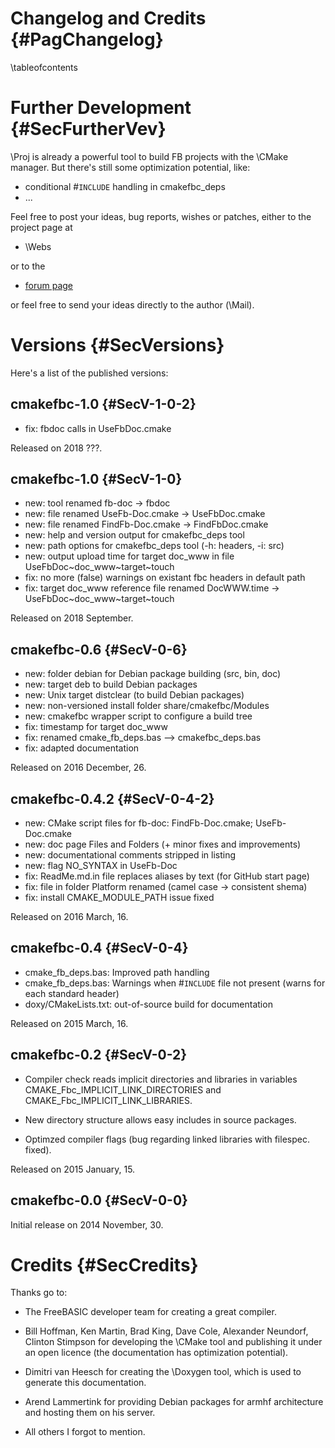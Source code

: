 Changelog and Credits {#PagChangelog}
=====================
\tableofcontents


# Further Development {#SecFurtherVev}

\Proj is already a powerful tool to build FB projects with the \CMake
manager. But there's still some optimization potential, like:

- conditional #`INCLUDE` handling in cmakefbc_deps
- ...

Feel free to post your ideas, bug reports, wishes or patches, either
to the project page at

- \Webs

or to the

- [forum page](http://www.freebasic.net/forum/viewtopic.php?p=203093)

or feel free to send your ideas directly to the author (\Mail).


# Versions  {#SecVersions}

Here's a list of the published versions:

## cmakefbc-1.0 {#SecV-1-0-2}

- fix: fbdoc calls in UseFbDoc.cmake

Released on 2018 ???.


## cmakefbc-1.0 {#SecV-1-0}

- new: tool renamed fb-doc -> fbdoc
- new: file renamed UseFb-Doc.cmake -> UseFbDoc.cmake
- new: file renamed FindFb-Doc.cmake -> FindFbDoc.cmake
- new: help and version output for cmakefbc_deps tool
- new: path options for cmakefbc_deps tool (-h: headers, -i: src)
- new: output upload time for target doc_www in file UseFbDoc~doc_www~target~touch
- fix: no more (false) warnings on existant fbc headers in default path
- fix: target doc_www reference file renamed DocWWW.time -> UseFbDoc~doc_www~target~touch

Released on 2018 September.


## cmakefbc-0.6 {#SecV-0-6}

- new: folder debian for Debian package building (src, bin, doc)
- new: target deb to build Debian packages
- new: Unix target distclear (to build Debian packages)
- new: non-versioned install folder share/cmakefbc/Modules
- new: cmakefbc wrapper script to configure a build tree
- fix: timestamp for target doc_www
- fix: renamed cmake_fb_deps.bas --> cmakefbc_deps.bas
- fix: adapted documentation

Released on 2016 December, 26.


## cmakefbc-0.4.2 {#SecV-0-4-2}

- new: CMake script files for fb-doc: FindFb-Doc.cmake; UseFb-Doc.cmake
- new: doc page Files and Folders (+ minor fixes and improvements)
- new: documentational comments stripped in listing
- new: flag NO_SYNTAX in UseFb-Doc
- fix: ReadMe.md.in file replaces aliases by text (for GitHub start page)
- fix: file in folder Platform renamed (camel case -> consistent shema)
- fix: install CMAKE_MODULE_PATH issue fixed

Released on 2016 March, 16.


## cmakefbc-0.4 {#SecV-0-4}

- cmake_fb_deps.bas: Improved path handling
- cmake_fb_deps.bas: Warnings when #`INCLUDE` file not present (warns for each standard header)
- doxy/CMakeLists.txt: out-of-source build for documentation

Released on 2015 March, 16.


## cmakefbc-0.2 {#SecV-0-2}

- Compiler check reads implicit directories and libraries in variables CMAKE_Fbc_IMPLICIT_LINK_DIRECTORIES and CMAKE_Fbc_IMPLICIT_LINK_LIBRARIES.

- New directory structure allows easy includes in source packages.

- Optimzed compiler flags (bug regarding linked libraries with filespec. fixed).

Released on 2015 January, 15.


## cmakefbc-0.0 {#SecV-0-0}

Initial release on 2014 November, 30.



# Credits {#SecCredits}

Thanks go to:

- The FreeBASIC developer team for creating a great compiler.

- Bill Hoffman, Ken Martin, Brad King, Dave Cole, Alexander Neundorf,
  Clinton Stimpson for developing the \CMake tool and publishing it
  under an open licence (the documentation has optimization
  potential).

- Dimitri van Heesch for creating the \Doxygen tool, which is used to
  generate this documentation.

- Arend Lammertink for providing Debian packages for armhf architecture
  and hosting them on his server.

- All others I forgot to mention.
